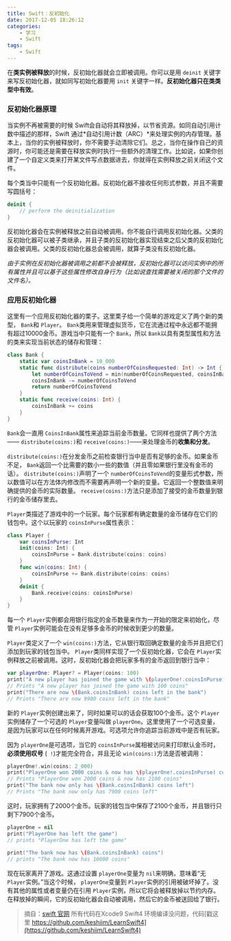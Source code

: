 ```yaml
---
title: Swift：反初始化
date: 2017-12-05 18:26:12
categories:
    - 学习
    - Swift
tags:
    - Swift
---
```


在**类实例被释放**的时候，反初始化器就会立即被调用。你可以是用 `deinit` 关键字来写反初始化器，就如同写初始化器要用 `init` 关键字一样。**反初始化器只在类类型中有效**。

### 反初始化器原理
当实例不再被需要的时候 Swift会自动将其释放掉，以节省资源。如同自动引用计数中描述的那样，Swift 通过*自动引用计数（ARC）*来处理实例的内存管理。基本上，当你的实例被释放时，你不需要手动清除它们。总之，当你在操作自己的资源时，你可能还是需要在释放实例时执行一些额外的清理工作。比如说，如果你创建了一个自定义类来打开某文件写点数据进去，你就得在实例释放之前关闭这个文件。

每个类当中只能有一个反初始化器。反初始化器不接收任何形式参数，并且不需要写圆括号：

```swift
deinit {
    // perform the deinitialization
}
```
反初始化器会在实例被释放之前自动被调用。你不能自行调用反初始化器。父类的反初始化器可以被子类继承，并且子类的反初始化器实现结束之后父类的反初始化器会被调用。父类的反初始化器总会被调用，就算子类没有反初始化器。

_由于实例在反初始化器被调用之前都不会被释放，反初始化器可以访问实例中的所有属性并且可以基于这些属性修改自身行为（比如说查找需要被关闭的那个文件的文件名）。_

### 应用反初始化器
这里有一个应用反初始化器的栗子。这里栗子给一个简单的游戏定义了两个新的类型， `Bank`和 `Player`。 `Bank`类用来管理虚拟货币，它在流通过程中永远都不能拥有超过10000金币。游戏当中只能有一个 `Bank`，所以 `Bank`以具有类型属性和方法的类来实现当前状态的储存和管理：

```swift
class Bank {
    static var coinsInBank = 10_000
    static func distribute(coins numberOfCoinsRequested: Int) -> Int {
        let numberOfCoinsToVend = min(numberOfCoinsRequested, coinsInBank)
        coinsInBank -= numberOfCoinsToVend
        return numberOfCoinsToVend
    }
    static func receive(coins: Int) {
        coinsInBank += coins
    }
}
```
`Bank`会一直用 `CoinsInBank`属性来追踪当前金币数量。它同样也提供了两个方法—— `distribute(coins:)`和 `receive(coins:)`——来处理金币的**收集和分发**。

`distribute(coins:)`在分发金币之前检查银行当中是否有足够的金币。如果金币不足， `Bank`返回一个比需要的数小一些的数值（并且零如果银行里没有金币的话）。 `distribute(coins:)`声明了一个 `numberOfCoinsToVend`的变量形式参数，所以数值可以在方法体内修改而不需要再声明一个新的变量。它返回一个整数值来明确提供的金币的实际数量。
`receive(coins:)`方法只是添加了接受的金币数量到银行的金币储存里去。

`Player`类描述了游戏中的一个玩家。每个玩家都有确定数量的金币储存在它们的钱包中。这个以玩家的 `coinsInPurse`属性表示：

```swift
class Player {
    var coinsInPurse: Int
    init(coins: Int) {
        coinsInPurse = Bank.distribute(coins: coins)
    }
    func win(coins: Int) {
        coinsInPurse += Bank.distribute(coins: coins)
    }
    deinit {
        Bank.receive(coins: coinsInPurse)
    }
}
```
每一个 `Player`实例都会用银行指定的金币数量来作为一开始的限定来初始化，尽管 `Player`实例可能会在没有足够多金币的时候收到更少的数量。

`Player`类定义了一个 `win(coins:)`方法，它从银行取回确定数量的金币并且把它们添加到玩家的钱包当中。 `Player`类同样实现了一个反初始化器，它会在 `Player`实例释放之前被调用。这时，反初始化器会把玩家多有的金币返回到银行当中：

```swift
var playerOne: Player? = Player(coins: 100)
print("A new player has joined the game with \(playerOne!.coinsInPurse) coins")
// Prints "A new player has joined the game with 100 coins"
print("There are now \(Bank.coinsInBank) coins left in the bank")
// Prints "There are now 9900 coins left in the bank"
```
新的 `Player`实例创建出来了，同时如果可以的话会获取100个金币。这个 `Player`实例储存了一个可选的 `Player`变量叫做 `playerOne`。这里使用了一个可选变量，是因为玩家可以在任何时候离开游戏。可选项允许你追踪当前游戏中是否有玩家。

因为 `playerOne`是可选项，当它的 `coinsInPurse`属相被访问来打印默认金币时，**必须使用叹号** (` !`)才能完全符合，并且无论 `win(coins:)`方法是否被调用：

```swift
playerOne!.win(coins: 2_000)
print("PlayerOne won 2000 coins & now has \(playerOne!.coinsInPurse) coins")
// Prints "PlayerOne won 2000 coins & now has 2100 coins"
print("The bank now only has \(Bank.coinsInBank) coins left")
// Prints "The bank now only has 7900 coins left"
```
这时，玩家拥有了2000个金币。玩家的钱包当中保存了2100个金币，并且银行只剩下7900个金币。

```swift
playerOne = nil
print("PlayerOne has left the game")
// prints "PlayerOne has left the game"
 
print("The bank now has \(Bank.coinsInBank) coins")
// prints "The bank now has 10000 coins"
```
现在玩家离开了游戏。这通过设置 `playerOne`变量为 `nil`来明确，意味着“无 `Player`实例。”当这个时候， `playerOne`变量到 `Player`实例的引用被破坏掉了。没有其他的属性或者变量仍在引用 `Player`实例，所以它将会被释放掉以节约内存。在释放掉的瞬间，它的反初始化器会自动被调用，然后它的金币被送回给了银行。


> 摘自：[swift 官网](https://developer.apple.com/library/content/documentation/Swift/Conceptual/Swift_Programming_Language/index.html#//apple_ref/doc/uid/TP40014097-CH3-ID0)
> 所有代码在Xcode9 Swift4 环境编译没问题，代码[戳这里 https://github.com/keshiim/LearnSwift4](https://github.com/keshiim/LearnSwift4)


